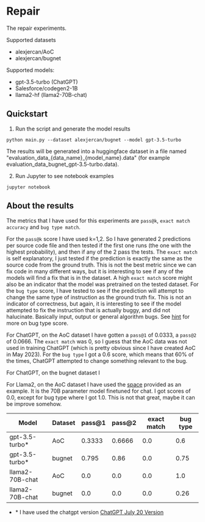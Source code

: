 # Repair

The repair experiments.

Supported datasets

- alexjercan/AoC
- alexjercan/bugnet

Supported models:

- gpt-3.5-turbo (ChatGPT)
- Salesforce/codegen2-1B
- llama2-hf (llama2-70B-chat)

## Quickstart

1. Run the script and generate the model results

```console
python main.py --dataset alexjercan/bugnet --model gpt-3.5-turbo
```

The results will be generated into a huggingface dataset in a file named
"evaluation_data_{data_name}_{model_name}.data" (for example
evaluation_data_bugnet_gpt-3.5-turbo.data).


2. Run Jupyter to see notebook examples

```console
jupyter notebook
```

## About the results

The metrics that I have used for this experiments are `pass@k`, `exact match
accuracy` and `bug type match`.

For the `pass@k` score I have used k=1,2. So I have generated 2 predictions per
source code file and then tested if the first one runs (the one with the
highest probability), and then if any of the 2 pass the tests. The `exact
match` is self explanatory, I just tested if the prediction is exactly the same
as the source code from the ground truth. This is not the best metric since we
can fix code in many different ways, but it is interesting to see if any of the
models will find a fix that is in the dataset. A high `exact match` score might
also be an indicator that the model was pretrained on the tested dataset. For
the `bug type` score, I have tested to see if the prediction will attempt to
change the same type of instruction as the ground truth fix. This is not an
indicator of correctness, but again, it is interesting to see if the model
attempted to fix the instruction that is actually buggy, and did not
halucinate. Basically input, output or general algorithm bugs. See
[hint](/hint) for more on bug type score.

For ChatGPT, on the AoC dataset I have gotten a `pass@1` of 0.0333, a `pass@2`
of 0.0666. The `exact match` was 0, so I guess that the AoC data was not used
in training ChatGPT (which is pretty obvious since I have created AoC in May
2023). For the `bug type` I got a 0.6 score, which means that 60% of the times,
ChatGPT attempted to change something relevant to the bug.

For ChatGPT, on the bugnet dataset I

For Llama2, on the AoC dataset I have used the
[space](https://huggingface.co/spaces/ysharma/Explore_llamav2_with_TGI)
provided as an example. It is the 70B parameter model finetuned for chat. I got
scores of 0.0, except for bug type where I got 1.0. This is not that great,
maybe it can be improve somehow.

| Model            | Dataset | pass@1 | pass@2 | exact match | bug type |
|------------------|---------|--------|--------|-------------|----------|
| gpt-3.5-turbo*   | AoC     | 0.3333 | 0.6666 | 0.0         | 0.6      |
| gpt-3.5-turbo*   | bugnet  | 0.795  | 0.86   | 0.0         | 0.75     |
| llama2-70B-chat  | AoC     | 0.0    | 0.0    | 0.0         | 1.0      |
| llama2-70B-chat  | bugnet  | 0.0    | 0.0    | 0.0         | 0.26     |

- \* I have used the chatgpt version [ChatGPT July 20
  Version](https://help.openai.com/en/articles/6825453-chatgpt-release-notes)
